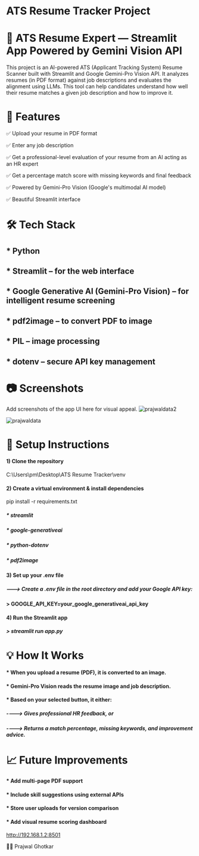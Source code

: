# ATS Resume Tracker Project
# 🧠 ATS Resume Expert — Streamlit App Powered by Gemini Vision API

This project is an AI-powered ATS (Applicant Tracking System) Resume Scanner built with Streamlit and Google Gemini-Pro Vision API. It analyzes resumes (in PDF format) against job descriptions and evaluates the alignment using LLMs. This tool can help candidates understand how well their resume matches a given job description and how to improve it.

# 🚀 Features
✅ Upload your resume in PDF format

✅ Enter any job description

✅ Get a professional-level evaluation of your resume from an AI acting as an HR expert

✅ Get a percentage match score with missing keywords and final feedback

✅ Powered by Gemini-Pro Vision (Google's multimodal AI model)

✅ Beautiful Streamlit interface

# 🛠️ Tech Stack
## * Python

## * Streamlit – for the web interface

## * Google Generative AI (Gemini-Pro Vision) – for intelligent resume screening

## * pdf2image – to convert PDF to image

## * PIL – image processing

## * dotenv – secure API key management

# 📷 Screenshots
Add screenshots of the app UI here for visual appeal.
![prajwaldata2](https://github.com/user-attachments/assets/0c9886ad-f001-439c-84ac-509fc9032a4b)

![prajwaldata](https://github.com/user-attachments/assets/344b7bfa-d11b-4978-b6d1-3cc475c2348f)



# 🔧 Setup Instructions
#### 1) Clone the repository
C:\Users\pm\Desktop\ATS Resume Tracker\venv

#### 2) Create a virtual environment & install dependencies
pip install -r requirements.txt
##### * streamlit
##### * google-generativeai
##### * python-dotenv
##### * pdf2image

#### 3) Set up your .env file
##### ---> Create a .env file in the root directory and add your Google API key:
#### > GOOGLE_API_KEY=your_google_generativeai_api_key

#### 4) Run the Streamlit app
##### > streamlit run app.py

# 💡 How It Works

#### * When you upload a resume (PDF), it is converted to an image.

#### * Gemini-Pro Vision reads the resume image and job description.

#### * Based on your selected button, it either:

#####   ----> Gives professional HR feedback, or

#####   ----> Returns a match percentage, missing keywords, and improvement advice.

# 📈 Future Improvements

#### * Add multi-page PDF support

#### * Include skill suggestions using external APIs

#### * Store user uploads for version comparison

#### * Add visual resume scoring dashboard


 http://192.168.1.2:8501

🙋‍♂️
Prajwal Ghotkar
